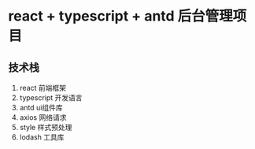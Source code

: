# react + typescript + antd 后台管理项目
## 技术栈
1. react 前端框架
2. typescript 开发语言
3. antd ui组件库
4. axios 网络请求
5. style 样式预处理
6. lodash 工具库